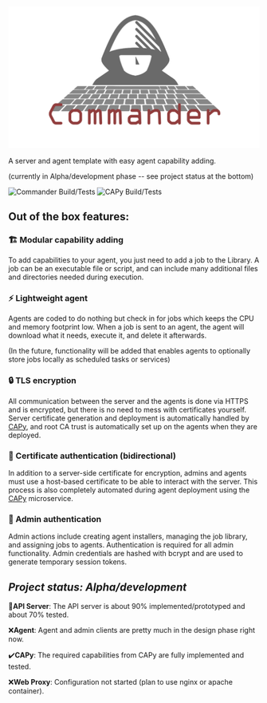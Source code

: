 ![Commander Logo](resources/commanderLogo.png)

A server and agent template with easy agent capability adding.

(currently in Alpha/development phase -- see project status at the bottom)

![Commander Build/Tests](https://github.com/lawndoc/commander/actions/workflows/build-test.commander.yml/badge.svg)
![CAPy Build/Tests](https://github.com/lawndoc/CAPy/actions/workflows/build-test.yml/badge.svg)

## Out of the box features:

### 🏗️ Modular capability adding

To add capabilities to your agent, you just need to add a job to the Library. A job can be an executable file or script, and can include many additional files and directories needed during execution.

### ⚡ Lightweight agent

Agents are coded to do nothing but check in for jobs which keeps the CPU and memory footprint low. When a job is sent to an agent, the agent will download what it needs, execute it, and delete it afterwards.

(In the future, functionality will be added that enables agents to optionally store jobs locally as scheduled tasks or services)

### 🔒 TLS encryption

All communication between the server and the agents is done via HTTPS and is encrypted, but there is no need to mess with certificates yourself. Server certificate generation and deployment is automatically handled by [CAPy](https://github.com/doctormay6/CAPy), and root CA trust is automatically set up on the agents when they are deployed.

### 📑 Certificate authentication (bidirectional)

In addition to a server-side certificate for encryption, admins and agents must use a host-based certificate to be able to interact with the server. This process is also completely automated during agent deployment using the [CAPy](https://github.com/doctormay6/CAPy) microservice.

### 🔑 Admin authentication

Admin actions include creating agent installers, managing the job library, and assigning jobs to agents. Authentication is required for all admin functionality. Admin credentials are hashed with bcrypt and are used to generate temporary session tokens.

## *Project status: Alpha/development*

🚧**API Server**: The API server is about 90% implemented/prototyped and about 70% tested.

❌**Agent**: Agent and admin clients are pretty much in the design phase right now.

✔️**CAPy**: The required capabilities from CAPy are fully implemented and tested.

❌**Web Proxy**: Configuration not started (plan to use nginx or apache container).
